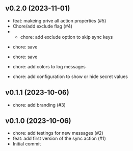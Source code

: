 ## v0.2.0 (2023-11-01)


- feat: makeing prive all action properties (#5)
- Chore/add exclude flag (#4)
- * chore: add exclude option to skip sync keys

* chore: save

* chore: save

* chore: add colors to log messages

* chore: add configuration to show or hide secret values

## v0.1.1 (2023-10-06)


- chore: add branding (#3)

## v0.1.0 (2023-10-06)


- chore: add testings for new messages (#2)
- feat: add first version of the sync action (#1)
- Initial commit
